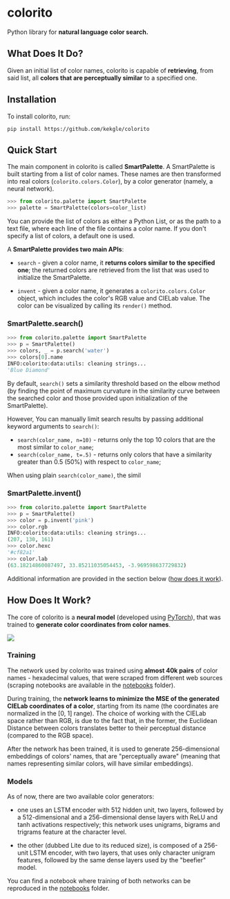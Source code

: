 # colorito

Python library for **natural language color search.**

## What Does It Do?

Given an initial list of color names, colorito is capable of **retrieving**, from 
said list, all **colors that are perceptually similar** to a specified one.

## Installation

To install colorito, run:

`pip install https://github.com/kekgle/colorito`


## Quick Start

The main component in colorito is called **SmartPalette**. A SmartPalette is 
built starting from a list of color names. These names are then transformed 
into real colors (`colorito.colors.Color`), by a color generator (namely, a 
neural network). 

```python
>>> from colorito.palette import SmartPalette
>>> palette = SmartPalette(colors=color_list)
```

You can provide the list of colors as either a Python List, or as the path
to a text file, where each line of the file contains a color name. If you
don't specify a list of colors, a default one is used.

A **SmartPalette provides two main APIs**:

* `search` - given a color name, it **returns colors similar to the specified 
one**; the returned colors are retrieved from the list that was used to 
initialize the SmartPalette.

* `invent` - given a color name, it generates a `colorito.colors.Color` object, 
which includes the color's RGB value and CIELab value. The color can be 
visualized by calling its `render()` method.

### SmartPalette.search()

```python
>>> from colorito.palette import SmartPalette
>>> p = SmartPalette()
>>> colors, _ = p.search('water')
>>> colors[0].name
INFO:colorito:data:utils: cleaning strings...
'Blue Diamond'
```

By default, `search()` sets a similarity threshold based on the elbow method
(by finding the point of maximum curvature in the similarity curve between
the searched color and those provided upon initialization of the 
SmartPalette). 

However, You can manually limit search results by passing additional keyword 
arguments to `search()`:

* `search(color_name, n=10)` - returns only the top 10 colors that are the
most similar to `color_name`;
* `search(color_name, t=.5)` - returns only colors that have a similarity
greater than 0.5 (50%) with respect to `color_name`;

When using plain `search(color_name)`, the simil

### SmartPalette.invent()

```python
>>> from colorito.palette import SmartPalette
>>> p = SmartPalette()
>>> color = p.invent('pink')
>>> color.rgb
INFO:colorito:data:utils: cleaning strings...
(207, 130, 161)
>>> color.hexc
'#cf82a1'
>>> color.lab
(63.18214860087497, 33.85211035054453, -3.969598637729832)
```

Additional information are provided in the section below 
([how does it work](#how-does-it-work)).

## How Does It Work?

The core of colorito is a **neural model** (developed using [PyTorch](https://www.pytorch.org)),
that was trained to **generate color coordinates from color names**. 

<img src="https://github.com/kekgle/colorito/blob/master/media/colors.gif?raw=true"/>

### Training
The network used by colorito was trained using **almost 40k pairs** of color names - hexadecimal 
values, that were scraped from different web sources (scraping notebooks are available in
the [notebooks](https://github.com/kekgle/colorito/tree/master/notebooks/mining) folder).

During training, the **network learns to minimize the MSE of the generated CIELab coordinates of
a color**, starting from its name (the coordinates are normalized in the [0, 1] range). 
The choice of working with the CIELab space rather than RGB, is due to the fact that, in the 
former, the Euclidean Distance between colors translates better to their perceptual distance 
(compared to the RGB space).

After the network has been trained, it is used to generate 256-dimensional embeddings of colors'
names, that are "perceptually aware" (meaning that names representing similar colors, will have
similar embeddings).


### Models

As of now, there are two available color generators: 

* one uses an LSTM encoder with 512 hidden unit, two layers, followed by a 512-dimensional and a 
256-dimensional dense layers with ReLU and tanh activations respectively; this network uses unigrams,
bigrams and trigrams feature at the character level.

* the other (dubbed Lite due to its reduced size), is composed of a 256-unit LSTM encoder, with two
layers, that uses only character unigram features, followed by the same dense layers used by the
"beefier" model.

You can find a notebook where training of both networks can be reproduced in the
[notebooks](https://github.com/kekgle/colorito/tree/master/notebooks/mining) folder.

